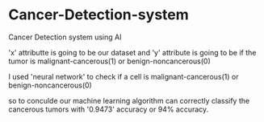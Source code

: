 # Cancer-Detection-system
Cancer Detection system using AI

'x' attributte is going to be our dataset and 'y' attribute is going to be if the tumor is malignant-cancerous(1) or benign-noncancerous(0)

I used 'neural network' to check if a cell is  malignant-cancerous(1) or benign-noncancerous(0)

so to conculde our machine learning algorithm can correctly classify the cancerous tumors with '0.9473' accuracy or 94% accuracy.
